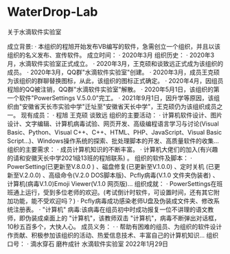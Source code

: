 # WaterDrop-Lab
关于水滴软件实验室

成立背景:
·  本组织的程旭开始发布VB编写的软件，急需创立一个组织，并且以该组织的名义发布、宣传软件。 
成立时间：
·  2020年3月 
组织历史：
·  2020年3月，水滴软件实验室正式成立。 
·  2020年3月，王克硕和谈致远正式成为该组织的成员。 
·  2020年3月，QQ群"水滴软件实验室"创建。 
·  2020年3月，成员王克硕为该组织的群聊替换图标，从此，该组织的图标正式确定。 
·  2020年4月，因组员程旭的QQ被注销，QQ群"水滴软件实验室"解散。 
·  2020年5月1日，该组织的第一个软件"PowerSettings V.5.0.0"完工。 
·  2021年9月1日，因升学等原因，该组织由"安徽省天长市实验中学"迁址至"安徽省天长中学"，王克硕仍为该组织成员之一。 
现有成员：
·  程旭 王克硕 谈致远 
组织的主要活动：
·  计算机软件设计、图片设计、文字编辑、计算机病毒试验、网页开发、高级编程语言学习与讨论(Visual Basic、Python、Visual C++、C++、HTML、PHP、JavaScript、Visual Basic Script...)、Windows操作系统的探索、批处理脚本的开发、高质量软件的收集... 
组织的主要需求：
·  成员计算机知识的不断丰富。 
·  计算机大佬们的加入(有兴趣的请和安徽天长中学2021级13班的程旭联系) 。 
组织的软件及脚本：
·  PowerSetting(已更新至V.8.0.0 ) 、磁盘修复(已更新至V.1.0.0) 、定时关机 (已更新至V.2.0.0) 、高级命令(V.2.0 DOS脚本版)、Pcfly病毒(V.1.0 文件夹伪装者) 、计算机(病毒V.1.0)Emoji Viewer(V.1.0 网页版)...
组织成就：
·  PowerSettings在班班通上运行，受到多位老师的欢迎。(考试倒计时软件，可设置时间，还有其它附加功能，能不受欢迎吗？) 
·  Pcfly病毒成功感染老师U盘及伪装成文件夹、修改系统注册表。 
·  "计算机" 病毒:该病毒在组员初中时成功报复一位不讲理的语文教师，即伪装成桌面上的 "计算机"，该教师双击 "计算机"，病毒不断弹出对话框，10秒五百多个，大快人心。 
成员义务：
·  ·  帮助有困难的组员、为组织的软件设计作贡献、积极参加该组织的活动、热爱信息技术、丰富自己的计算机知识... 
组织口号：
·  滴水穿石 磨杵成针 
水滴软件实验室 
2022年1月29日 
